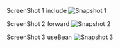 ScreenShot 1 include
![Snapshot 1](https://cloud.githubusercontent.com/assets/16992391/14278077/85388820-fb43-11e5-8018-4aa3b168ce03.JPG)

ScreenShot 2 forward
![Snapshot 2](https://cloud.githubusercontent.com/assets/16992391/14278104/9e3130e8-fb43-11e5-979c-a167b34b4315.JPG)

ScreenShot 3 useBean
![Snapshot 3](https://cloud.githubusercontent.com/assets/16992391/14278122/b03859ba-fb43-11e5-8918-62a4ebb92a7c.JPG)